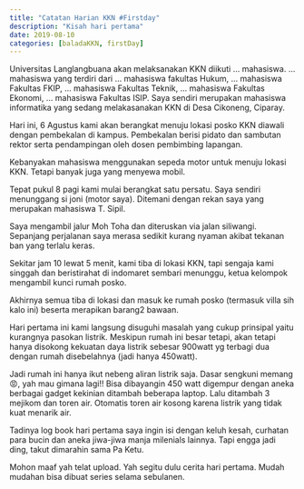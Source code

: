 ```yaml
---
title: "Catatan Harian KKN #Firstday"
description: "Kisah hari pertama"
date: 2019-08-10
categories: [baladaKKN, firstDay]
---
```


Universitas Langlangbuana akan melaksanakan KKN diikuti ... mahasiswa. ... mahasiswa yang terdiri dari ... mahasiswa fakultas Hukum, ... mahasiswa Fakultas FKIP, ... mahasiswa Fakultas Teknik, ... mahasiswa Fakultas Ekonomi, ... mahasiswa Fakultas ISIP. Saya sendiri merupakan mahasiswa informatika yang sedang melakasanakan KKN di Desa Cikoneng, Ciparay.
 
Hari ini, 6 Agustus kami akan berangkat menuju lokasi posko KKN diawali dengan pembekalan di kampus. Pembekalan berisi pidato dan sambutan rektor serta pendampingan oleh dosen pembimbing lapangan.
 
Kebanyakan mahasiswa menggunakan sepeda motor untuk menuju lokasi KKN. Tetapi banyak juga yang menyewa mobil.
 
Tepat pukul 8 pagi kami mulai berangkat satu persatu. Saya sendiri menunggang si joni (motor saya). Ditemani dengan rekan saya yang merupakan mahasiswa T. Sipil.
 
Saya mengambil jalur Moh Toha dan diteruskan via jalan siliwangi. Sepanjang perjalanan saya merasa sedikit kurang nyaman akibat tekanan ban yang terlalu keras.
 
Sekitar jam 10 lewat 5 menit, kami tiba di lokasi KKN, tapi sengaja kami singgah dan beristirahat di indomaret sembari menunggu, ketua kelompok mengambil kunci rumah posko.
 
Akhirnya semua tiba di lokasi dan masuk ke rumah posko (termasuk villa sih kalo ini) beserta merapikan barang2 bawaan.
 
Hari pertama ini kami langsung disuguhi masalah yang cukup prinsipal yaitu kurangnya pasokan listrik. Meskipun rumah ini besar tetapi, akan tetapi hanya disokong kekuatan daya listrik sebesar 900watt yg terbagi dua dengan rumah disebelahnya (jadi hanya 450watt).
 
Jadi rumah ini hanya ikut nebeng aliran listrik saja. Dasar sengkuni memang 😡, yah mau gimana lagi!! Bisa dibayangin 450 watt digempur dengan aneka berbagai gadget kekinian ditambah beberapa laptop. Lalu ditambah 3 mejikom dan toren air. Otomatis toren air kosong karena listrik yang tidak kuat menarik air.
 
Tadinya log book hari pertama saya ingin isi dengan keluh kesah, curhatan para bucin dan aneka jiwa-jiwa manja milenials lainnya. Tapi engga jadi ding, takut dimarahin sama Pa Ketu.
 
Mohon maaf yah telat upload. Yah segitu dulu cerita hari pertama. Mudah mudahan bisa dibuat series selama sebulanen.